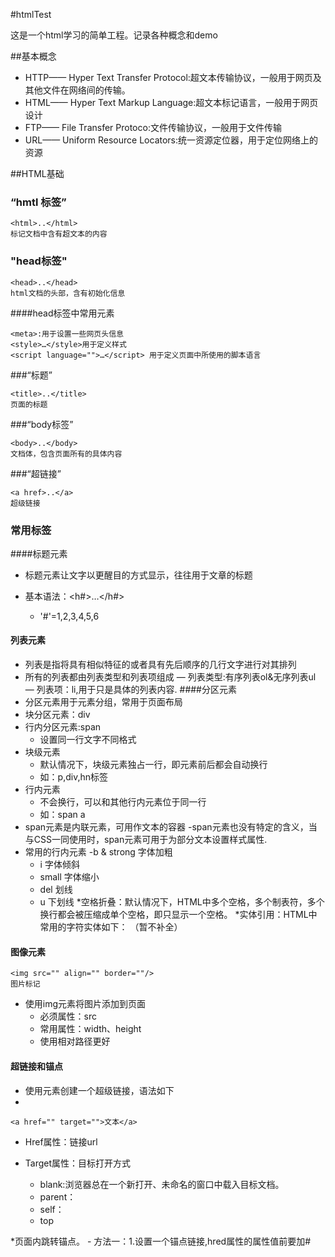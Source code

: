 #htmlTest

这是一个html学习的简单工程。记录各种概念和demo

##基本概念
* HTTP—— Hyper Text Transfer Protocol:超文本传输协议，一般用于网页及其他文件在网络间的传输。
* HTML—— Hyper Text Markup Language:超文本标记语言，一般用于网页设计
* FTP—— File Transfer Protoco:文件传输协议，一般用于文件传输
* URL—— Uniform Resource Locators:统一资源定位器，用于定位网络上的资源

##HTML基础
### “hmtl 标签”
```
<html>..</html>
标记文档中含有超文本的内容
``` 
### "head标签"
```
<head>..</head>
html文档的头部，含有初始化信息
``` 
####head标签中常用元素
```
<meta>:用于设置一些网页头信息
<style>…</style>用于定义样式
<script language="">…</script> 用于定义页面中所使用的脚本语言
```
###“标题”
```
<title>..</title>
页面的标题
```
###“body标签”
```
<body>..</body>
文档体，包含页面所有的具体内容
```
###“超链接”
```
<a href>..</a>
超级链接
```


### 常用标签
####标题元素
* 标题元素让文字以更醒目的方式显示，往往用于文章的标题
* 基本语法：<h#>…</h#>

    - '#'=1,2,3,4,5,6
#### 列表元素
* 列表是指将具有相似特征的或者具有先后顺序的几行文字进行对其排列
* 所有的列表都由列表类型和列表项组成
    — 列表类型:有序列表ol&无序列表ul
    — 列表项：li,用于只是具体的列表内容.
####分区元素
* 分区元素用于元素分组，常用于页面布局
* 块分区元素：div
* 行内分区元素:span
    - 设置同一行文字不同格式
* 块级元素
    - 默认情况下，块级元素独占一行，即元素前后都会自动换行
    - 如：p,div,hn标签
* 行内元素
    - 不会换行，可以和其他行内元素位于同一行
    - 如：span a
* span元素是内联元素，可用作文本的容器
    -span元素也没有特定的含义，当与CSS一同使用时，span元素可用于为部分文本设置样式属性.
* 常用的行内元素
    -b & strong 字体加粗
    - i 字体倾斜
    - small 字体缩小
    - del 划线
    - u 下划线
*空格折叠：默认情况下，HTML中多个空格，多个制表符，多个换行都会被压缩成单个空格，即只显示一个空格。
*实体引用：HTML中常用的字符实体如下：
（暂不补全）
#### 图像元素
```
<img src="" align="" border=""/>
图片标记
```
* 使用img元素将图片添加到页面
    - 必须属性：src
    - 常用属性：width、height
    - 使用相对路径更好
    
#### 超链接和锚点
* 使用<a>元素创建一个超级链接，语法如下
*
```
<a href="" target="">文本</a>

```
* Href属性：链接url

* Target属性：目标打开方式
     - blank:浏览器总在一个新打开、未命名的窗口中载入目标文档。
     - parent：
     - self：
     - top
     
*页面内跳转锚点。
    - 方法一：1.设置一个锚点链接,hred属性的属性值前要加#
 